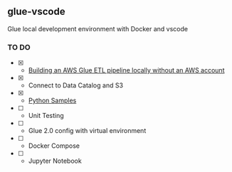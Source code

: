 ## glue-vscode

Glue local development environment with Docker and vscode

### TO DO

- [x] - [Building an AWS Glue ETL pipeline locally without an AWS account](https://aws.amazon.com/blogs/big-data/building-an-aws-glue-etl-pipeline-locally-without-an-aws-account/)
- [x] - Connect to Data Catalog and S3
- [x] - [Python Samples](https://docs.aws.amazon.com/glue/latest/dg/aws-glue-programming-python-samples.html)
- [ ] - Unit Testing
- [ ] - Glue 2.0 config with virtual environment
- [ ] - Docker Compose
- [ ] - Jupyter Notebook
